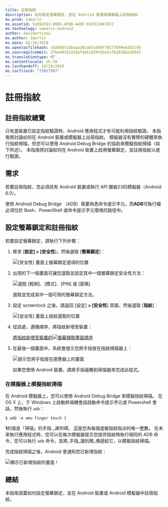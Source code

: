 ```yaml
---
title: 註冊指紋
description: 如何設定螢幕鎖定，並在 Android 裝置或模擬器上註冊指紋。
ms.prod: xamarin
ms.assetid: 52092F63-00EE-4F8B-A49F-65C9CCBA7EF2
ms.technology: xamarin-android
author: davidortinau
ms.author: daortin
ms.date: 02/16/2018
ms.openlocfilehash: c0290dfa3b4aa301a07a589f78577899e8282158
ms.sourcegitcommit: 2fbe4932a319af4ebc829f65eb1fb1816ba305d3
ms.translationtype: MT
ms.contentlocale: zh-TW
ms.lasthandoff: 10/29/2019
ms.locfileid: "73027587"
---
```

# <a name="enrolling-a-fingerprint"></a>註冊指紋

## <a name="enrolling-a-fingerprint-overview"></a>註冊指紋總覽

只有當裝置已設定指紋驗證時，Android 應用程式才有可能利用指紋驗證。 本指南將討論如何在 Android 裝置或模擬器上註冊指紋。 模擬器沒有實際的硬體來執行指紋掃描，但您可以使用 Android Debug Bridge 的協助來模擬指紋掃描（如下所述）。  本指南將討論如何在 Android 裝置上啟用螢幕鎖定，並註冊指紋以進行驗證。

## <a name="requirements"></a>需求

若要註冊指紋，您必須具有 Android 裝置或執行 API 層級23的模擬器（Android 6.0）。

使用 Android Debug Bridge （ADB）需要熟悉命令提示字元，而**ADB**可執行檔必須位於 Bash、PowerShell 或命令提示字元環境的路徑中。

## <a name="configuring-a-screen-lock-and-enrolling-a-fingerprint"></a>設定螢幕鎖定和註冊指紋 

若要設定螢幕鎖定，請執行下列步驟：

1. 移至 [**設定] > [安全性**]，然後選取 [**螢幕鎖定**]：

    ![[安全性] 畫面上螢幕鎖定選項的位置](enrolling-fingerprint-images/testing-01.png)

2. 出現的下一個畫面可讓您選取並設定其中一個螢幕鎖定安全性方法： 

    ![選取 [輕刷]、[模式]、[PIN] 或 [密碼]](enrolling-fingerprint-images/testing-02.png)

   選取並完成其中一個可用的螢幕鎖定方法。

3. 設定 screenlock 之後，請返回 [設定] **> [安全性**] 頁面，然後選取 [**指紋**]：

    ![[安全性] 畫面上指紋選取的位置](enrolling-fingerprint-images/testing-03.png)

4. 從該處，遵循順序，將指紋新增至裝置：

    [將指紋新增至裝置的![螢幕擷取畫面順序](enrolling-fingerprint-images/testing-04-sml.png)](enrolling-fingerprint-images/testing-04.png#lightbox)

5. 在最後一個畫面中，系統會提示您將手指放在指紋掃描器上： 

    ![提示您將手指放在感應器上的畫面](enrolling-fingerprint-images/testing-05.png)

    如果您使用 Android 裝置，請將手指碰觸到掃描器來完成此程式。 

### <a name="simulating-a-fingerprint-scan-on-the-emulator"></a>在模擬器上模擬指紋掃描

在 Android 模擬器上，您可以使用 Android Debug Bridge 來模擬指紋掃描。 在 OS X 上，于 Windows 上啟動終端機會話啟動命令提示字元或 Powershell 會話，然後執行 `adb`：

```shell
$ adb -e emu finger touch 1
```

**1**的值是「掃描」的手指 _\_識別碼_。 這是您為每個虛擬指紋指派的唯一整數。 在未來執行應用程式時，您可以在每次模擬器提示您提供指紋時執行相同的 ADB 命令，您可以執行 `adb` 命令，並將_手指\_識別碼_傳遞給它，以模擬指紋掃描。

完成指紋掃描之後，Android 會通知您已新增指紋：  

![顯示已新增指紋的畫面！](enrolling-fingerprint-images/testing-06.png)

## <a name="summary"></a>總結 

本指南涵蓋如何設定螢幕鎖定，並在 Android 裝置或 Android 模擬器中註冊指紋。 
